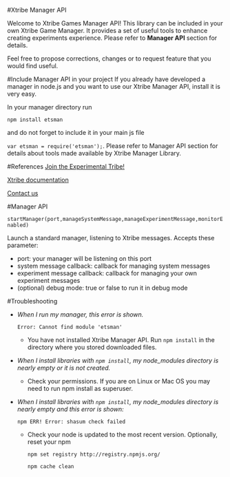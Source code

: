 #Xtribe Manager API

Welcome to Xtribe Games Manager API! This library can be included in your own Xtribe Game Manager. It provides a set of useful tools to enhance creating experiments experience. Please refer to **Manager API** section for details.

Feel free to propose corrections, changes or to request feature that you would find useful. 

#Include Manager API in your project
If you already have developed a manager in node.js and you want to use our Xtribe Manager API, install it is very easy.

In your manager directory run 

`npm install etsman` 

and do not forget to include it in your main js file 

`var etsman = require('etsman');`.
Please refer to Manager API section for details about tools made available by Xtribe Manager Library.

#References
[Join the Experimental Tribe!](http://xtribe.eu/)

[Xtribe documentation](http://xtribe.eu/en/page/xtribe-devdoc)

[Contact us](mailto:xtribe.eu@gmail.com)

#Manager API

`startManager(port,manageSystemMessage,manageExperimentMessage,monitorEnabled)`

Launch a standard manager, listening to Xtribe messages. Accepts these parameter:

- port: your manager will be listening on this port
- system message callback: callback for managing system messages
- experiment message callback: callback for managing your own experiment messages
- (optional) debug mode: true or false to run it in debug mode

#Troubleshooting
- *When I run my manager, this error is shown.*
 
   `Error: Cannot find module 'etsman'`

  - You have not installed Xtribe Manager API. Run `npm install` in the directory where you stored downloaded files.
  
- *When I install libraries with `npm install`, my node_modules directory is nearly empty or it is not created.*
  - Check your permissions. If you are on Linux or Mac OS you may need to run npm install as superuser.

- *When I install libraries with `npm install`, my node_modules directory is nearly empty and this error is shown:*

    `npm ERR! Error: shasum check failed`

  - Check your node is updated to the most recent version. Optionally, reset your npm

     `npm set registry http://registry.npmjs.org/` 
     
     `npm cache clean`


 
